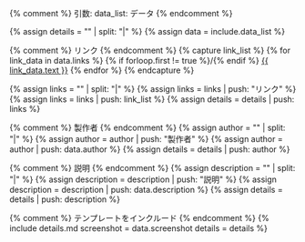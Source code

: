 {% comment %}
  引数:
    data_list: データ
{% endcomment %}

{% assign details = "" | split: "|" %}
{% assign data = include.data_list %}

{% comment %}
リンク
{% endcomment %}
{% capture link_list %}
  {% for link_data in data.links %}
    {% if forloop.first != true %}/{% endif %}
    <a href="{{ link_data.url }}">{{ link_data.text }}</a>
  {% endfor %}
{% endcapture %}

{% assign links = "" | split: "|" %}
{% assign links = links | push: "リンク" %}
{% assign links = links | push: link_list %}
{% assign details = details | push: links %}

{% comment %}
製作者
{% endcomment %}
{% assign author = "" | split: "|" %}
{% assign author = author | push: "製作者" %}
{% assign author = author | push: data.author %}
{% assign details = details | push: author %}

{% comment %}
説明
{% endcomment %}
{% assign description = "" | split: "|" %}
{% assign description = description | push: "説明" %}
{% assign description = description | push: data.description %}
{% assign details = details | push: description %}

{% comment %}
テンプレートをインクルード
{% endcomment %}
{% include details.md
  screenshot = data.screenshot
  details = details
%}
